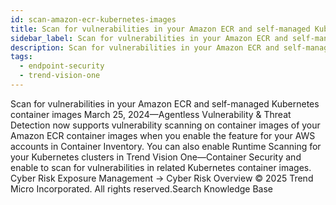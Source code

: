 ```yaml
---
id: scan-amazon-ecr-kubernetes-images
title: Scan for vulnerabilities in your Amazon ECR and self-managed Kubernetes container images
sidebar_label: Scan for vulnerabilities in your Amazon ECR and self-managed Kubernetes container images
description: Scan for vulnerabilities in your Amazon ECR and self-managed Kubernetes container images
tags:
  - endpoint-security
  - trend-vision-one
---
```


 Scan for vulnerabilities in your Amazon ECR and self-managed Kubernetes container images March 25, 2024—Agentless Vulnerability & Threat Detection now supports vulnerability scanning on container images of your Amazon ECR container images when you enable the feature for your AWS accounts in Container Inventory. You can also enable Runtime Scanning for your Kubernetes clusters in Trend Vision One—Container Security and enable to scan for vulnerabilities in related Kubernetes container images. Cyber Risk Exposure Management → Cyber Risk Overview © 2025 Trend Micro Incorporated. All rights reserved.Search Knowledge Base